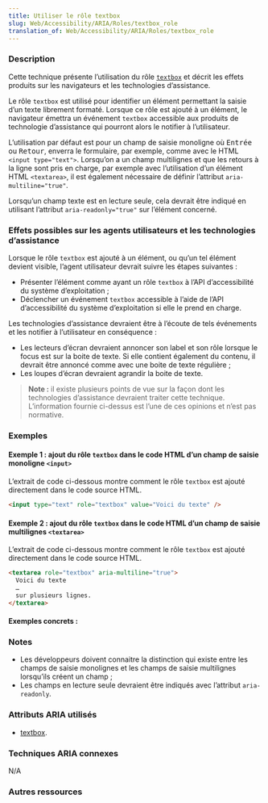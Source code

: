 ```yaml
---
title: Utiliser le rôle textbox
slug: Web/Accessibility/ARIA/Roles/textbox_role
translation_of: Web/Accessibility/ARIA/Roles/textbox_role
---
```


### Description

Cette technique présente l’utilisation du rôle [`textbox`](http://www.w3.org/TR/wai-aria/roles#textbox) et décrit les effets produits sur les navigateurs et les technologies d’assistance.

Le rôle `textbox` est utilisé pour identifier un élément permettant la saisie d’un texte librement formaté. Lorsque ce rôle est ajouté à un élément, le navigateur émettra un événement `textbox` accessible aux produits de technologie d’assistance qui pourront alors le notifier à l’utilisateur.

L’utilisation par défaut est pour un champ de saisie monoligne où <kbd>Entrée</kbd> ou <kbd>Retour</kbd>, enverra le formulaire, par exemple, comme avec le HTML `<input type="text">`. Lorsqu’on a un champ multilignes et que les retours à la ligne sont pris en charge, par exemple avec l’utilisation d’un élément HTML `<textarea>`, il est également nécessaire de définir l’attribut `aria-multiline="true"`.

Lorsqu’un champ texte est en lecture seule, cela devrait être indiqué en utilisant l’attribut `aria-readonly="true"` sur l’élément concerné.

### Effets possibles sur les agents utilisateurs et les technologies d’assistance

Lorsque le rôle `textbox` est ajouté à un élément, ou qu’un tel élément devient visible, l’agent utilisateur devrait suivre les étapes suivantes&nbsp;:

- Présenter l’élément comme ayant un rôle `textbox` à l’API d’accessibilité du système d’exploitation&nbsp;;
- Déclencher un événement `textbox` accessible à l’aide de l’API d’accessibilité du système d’exploitation si elle le prend en charge.

Les technologies d’assistance devraient être à l’écoute de tels événements et les notifier à l’utilisateur en conséquence&nbsp;:

- Les lecteurs d’écran devraient annoncer son label et son rôle lorsque le focus est sur la boite de texte. Si elle contient également du contenu, il devrait être annoncé comme avec une boite de texte régulière&nbsp;;
- Les loupes d’écran devraient agrandir la boite de texte.

> **Note :** il existe plusieurs points de vue sur la façon dont les technologies d’assistance devraient traiter cette technique. L’information fournie ci-dessus est l’une de ces opinions et n’est pas normative.

### Exemples

#### Exemple 1&nbsp;: ajout du rôle `textbox` dans le code HTML d’un champ de saisie monoligne `<input>`

L’extrait de code ci-dessous montre comment le rôle `textbox` est ajouté directement dans le code source HTML.

```html
<input type="text" role="textbox" value="Voici du texte" />
```

#### Exemple 2&nbsp;: ajout du rôle `textbox` dans le code HTML d’un champ de saisie multilignes `<textarea>`

L’extrait de code ci-dessous montre comment le rôle `textbox` est ajouté directement dans le code source HTML.

```html
<textarea role="textbox" aria-multiline="true">
  Voici du texte
  …
  sur plusieurs lignes.
</textarea>
```

#### Exemples concrets&nbsp;:

### Notes

- Les développeurs doivent connaitre la distinction qui existe entre les champs de saisie monolignes et les champs de saisie multilignes lorsqu’ils créent un champ&nbsp;;
- Les champs en lecture seule devraient être indiqués avec l’attribut `aria-readonly`.

### Attributs ARIA utilisés

- [textbox](http://www.w3.org/TR/wai-aria/roles#textbox).

### Techniques ARIA connexes

N/A

### Autres ressources
